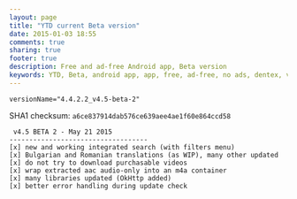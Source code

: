 ```yaml
---
layout: page
title: "YTD current Beta version"
date: 2015-01-03 18:55
comments: true
sharing: true
footer: true
description: Free and ad-free Android app, Beta version
keywords: YTD, Beta, android app, app, free, ad-free, no ads, dentex, video, audio, YouTube, downloader, media, conversion, extraction, management
---
```


`versionName="4.4.2.2_v4.5-beta-2"`

SHA1 checksum: `a6ce837914dab576ce639aee4ae1f60e864ccd58`

     v4.5 BETA 2 - May 21 2015
    -----------------------------------
    [x] new and working integrated search (with filters menu)
    [x] Bulgarian and Romanian translations (as WIP), many other updated
    [x] do not try to download purchasable videos
    [x] wrap extracted aac audio-only into an m4a container
    [x] many libraries updated (OkHttp added)
    [x] better error handling during update check
